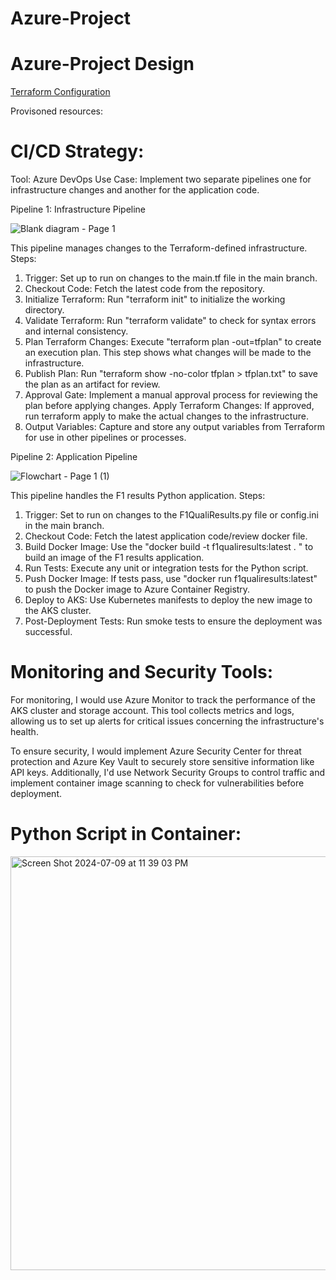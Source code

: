 # Azure-Project

# Azure-Project Design
[Terraform Configuration](main.tf)

Provisoned resources:

# CI/CD Strategy:
Tool: Azure DevOps 
Use Case: Implement two separate pipelines one for infrastructure changes and another for the application code.

Pipeline 1: Infrastructure Pipeline

![Blank diagram - Page 1](https://github.com/Ik3Ogwu/Azure-Project/assets/161030400/a3c7a847-5a18-4c50-86e1-bcbd34ec6b0c)

This pipeline manages changes to the Terraform-defined infrastructure.
Steps:
1. Trigger: Set up to run on changes to the main.tf file in the main branch.
2. Checkout Code: Fetch the latest code from the repository.
3. Initialize Terraform: Run "terraform init" to initialize the working directory.
4. Validate Terraform: Run "terraform validate" to check for syntax errors and internal consistency.
5. Plan Terraform Changes: Execute "terraform plan -out=tfplan" to create an execution plan. This step shows what changes will be made to the infrastructure.
6. Publish Plan: Run "terraform show -no-color tfplan > tfplan.txt" to save the plan as an artifact for review.
7. Approval Gate: Implement a manual approval process for reviewing the plan before applying changes.
Apply Terraform Changes: If approved, run terraform apply to make the actual changes to the infrastructure.
8. Output Variables: Capture and store any output variables from Terraform for use in other pipelines or processes.

Pipeline 2: Application Pipeline

![Flowchart - Page 1 (1)](https://github.com/Ik3Ogwu/Azure-Project/assets/161030400/93329b28-dcc5-492e-a111-e67955cf4781)

This pipeline handles the F1 results Python application.
Steps:
1. Trigger: Set to run on changes to the F1QualiResults.py file or config.ini in the main branch.
2. Checkout Code: Fetch the latest application code/review docker file.
3. Build Docker Image: Use the "docker build -t f1qualiresults:latest . " to build an image of the F1 results application.
4. Run Tests: Execute any unit or integration tests for the Python script.
5. Push Docker Image: If tests pass, use "docker run f1qualiresults:latest" to push the Docker image to Azure Container Registry.
6. Deploy to AKS: Use Kubernetes manifests to deploy the new image to the AKS cluster.
7. Post-Deployment Tests: Run smoke tests to ensure the deployment was successful.

# Monitoring and Security Tools:
For monitoring, I would use Azure Monitor to track the performance of the AKS cluster and storage account. This tool collects metrics and logs, allowing us to set up alerts for critical issues concerning the infrastructure's health.

To ensure security, I would implement Azure Security Center for threat protection and Azure Key Vault to securely store sensitive information like API keys. Additionally, I'd use Network Security Groups to control traffic and implement container image scanning to check for vulnerabilities before deployment.

# Python Script in Container:
<img width="662" alt="Screen Shot 2024-07-09 at 11 39 03 PM" src="https://github.com/Ik3Ogwu/Azure-Project/assets/161030400/94caf628-f3c7-4ac8-890c-c96039bf3efe">



